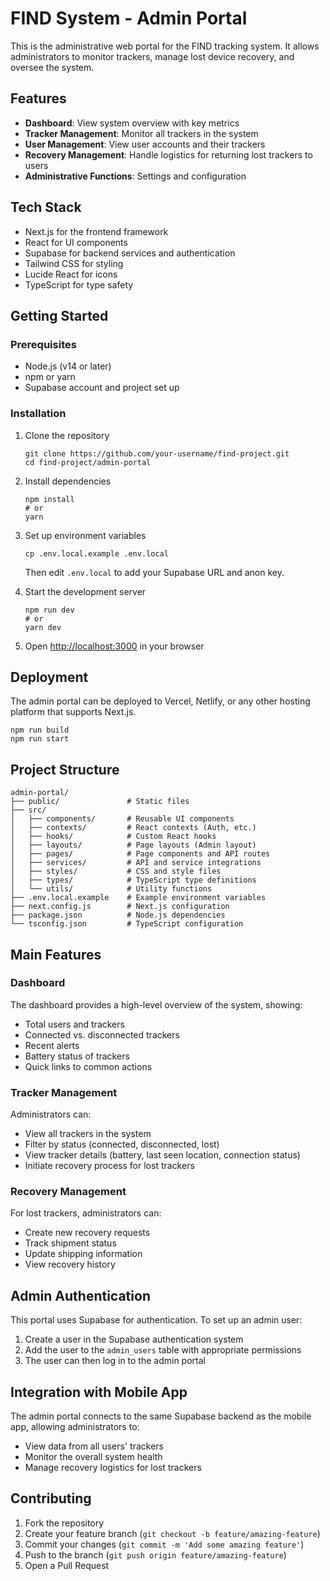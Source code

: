 # FIND System - Admin Portal

This is the administrative web portal for the FIND tracking system. It allows administrators to monitor trackers, manage lost device recovery, and oversee the system.

## Features

- **Dashboard**: View system overview with key metrics
- **Tracker Management**: Monitor all trackers in the system
- **User Management**: View user accounts and their trackers
- **Recovery Management**: Handle logistics for returning lost trackers to users
- **Administrative Functions**: Settings and configuration

## Tech Stack

- Next.js for the frontend framework
- React for UI components
- Supabase for backend services and authentication
- Tailwind CSS for styling
- Lucide React for icons
- TypeScript for type safety

## Getting Started

### Prerequisites

- Node.js (v14 or later)
- npm or yarn
- Supabase account and project set up

### Installation

1. Clone the repository
   ```
   git clone https://github.com/your-username/find-project.git
   cd find-project/admin-portal
   ```

2. Install dependencies
   ```
   npm install
   # or
   yarn
   ```

3. Set up environment variables
   ```
   cp .env.local.example .env.local
   ```
   Then edit `.env.local` to add your Supabase URL and anon key.

4. Start the development server
   ```
   npm run dev
   # or
   yarn dev
   ```

5. Open [http://localhost:3000](http://localhost:3000) in your browser

## Deployment

The admin portal can be deployed to Vercel, Netlify, or any other hosting platform that supports Next.js.

```
npm run build
npm run start
```

## Project Structure

```
admin-portal/
├── public/               # Static files
├── src/
│   ├── components/       # Reusable UI components
│   ├── contexts/         # React contexts (Auth, etc.)
│   ├── hooks/            # Custom React hooks
│   ├── layouts/          # Page layouts (Admin layout)
│   ├── pages/            # Page components and API routes
│   ├── services/         # API and service integrations
│   ├── styles/           # CSS and style files
│   ├── types/            # TypeScript type definitions
│   └── utils/            # Utility functions
├── .env.local.example    # Example environment variables
├── next.config.js        # Next.js configuration
├── package.json          # Node.js dependencies
└── tsconfig.json         # TypeScript configuration
```

## Main Features

### Dashboard

The dashboard provides a high-level overview of the system, showing:
- Total users and trackers
- Connected vs. disconnected trackers
- Recent alerts
- Battery status of trackers
- Quick links to common actions

### Tracker Management

Administrators can:
- View all trackers in the system
- Filter by status (connected, disconnected, lost)
- View tracker details (battery, last seen location, connection status)
- Initiate recovery process for lost trackers

### Recovery Management

For lost trackers, administrators can:
- Create new recovery requests
- Track shipment status
- Update shipping information
- View recovery history

## Admin Authentication

This portal uses Supabase for authentication. To set up an admin user:

1. Create a user in the Supabase authentication system
2. Add the user to the `admin_users` table with appropriate permissions
3. The user can then log in to the admin portal

## Integration with Mobile App

The admin portal connects to the same Supabase backend as the mobile app, allowing administrators to:
- View data from all users' trackers
- Monitor the overall system health
- Manage recovery logistics for lost trackers

## Contributing

1. Fork the repository
2. Create your feature branch (`git checkout -b feature/amazing-feature`)
3. Commit your changes (`git commit -m 'Add some amazing feature'`)
4. Push to the branch (`git push origin feature/amazing-feature`)
5. Open a Pull Request
